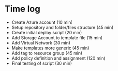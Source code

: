 # Time log
- Create Azure account (10 min)
- Setup repository and folder/files structure (45 min)
- Create initial deploy script (20 min)
- Add Storage Account to template file (15 min)
- Add Virtual Network (30 min)
- Make templates more generic (45 min)
- Add tag to resource group (45 min)
- Add policy definition and assignment (120 min)
- Final testing of script (30 min)